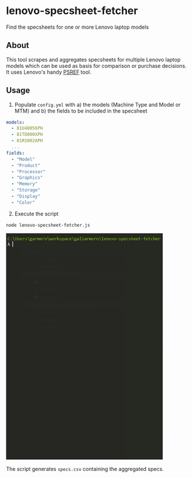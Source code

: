 # lenovo-specsheet-fetcher
Find the specsheets for one or more Lenovo laptop models

## About

This tool scrapes and aggregates specsheets for multiple Lenovo laptop models which can be used as basis for comparison or purchase decisions. It uses Lenovo's handy [PSREF](https://psref.lenovo.com/) tool.


## Usage

1. Populate `config.yml` with a) the models (Machine Type and Model or MTM) and b) the fields to be included in the specsheet
  ```yml
  models:
    - 81U40056PH
    - 81TD000XPH
    - 81RS002APH
    ...
  fields:
    - "Model"
    - "Product"
    - "Processor"
    - "Graphics"
    - "Memory"
    - "Storage"
    - "Display"
    - "Color"
  ```

2. Execute the script
  ```bash
  node lenovo-specsheet-fetcher.js
  ```

  <img src="demo.gif" width="428.25" height="618.75"/>

The script generates `specs.csv` containing the aggregated specs.


